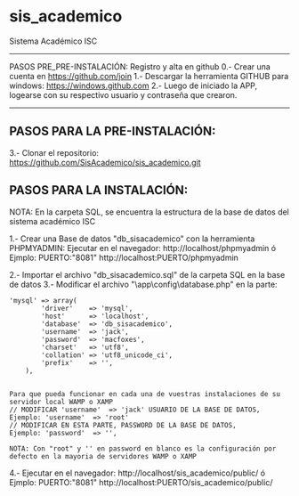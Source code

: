 # sis_academico
Sistema Académico ISC

------------------------------------------------------------------------------------------
PASOS PRE_PRE-INSTALACIÓN:
Registro y alta en github
0.- Crear una cuenta en https://github.com/join
1.- Descargar la herramienta GITHUB para windows: https://windows.github.com
2.- Luego de iniciado la APP, logearse con su respectivo usuario y contraseña que crearon.

------------------------------------------------------------------------------------------

PASOS PARA LA PRE-INSTALACIÓN:
------------------------------

3.- Clonar el repositorio: https://github.com/SisAcademico/sis_academico.git


PASOS PARA LA INSTALACIÓN:
-------------------------
NOTA: En la carpeta SQL, se encuentra la estructura de la base de datos del sistema académico ISC

1.- Crear una Base de datos "db_sisacademico" con la herramienta PHPMYADMIN: 
	Ejecutar en el navegador: http://localhost/phpmyadmin  ó
	Ejmplo: PUERTO:"8081"
	http://localhost:PUERTO/phpmyadmin
	
2.- Importar el archivo "db_sisacademico.sql" de la carpeta SQL en la base de datos
3.- Modificar el archivo "\app\config\database.php" en la parte:

	'mysql' => array(
			'driver'    => 'mysql',
			'host'      => 'localhost',
			'database'  => 'db_sisacademico',
			'username'  => 'jack',
			'password'  => 'macfoxes',
			'charset'   => 'utf8',
			'collation' => 'utf8_unicode_ci',
			'prefix'    => '',
		),
		
		
	Para que pueda funcionar en cada una de vuestras instalaciones de su servidor local WAMP o XAMP
	// MODIFICAR 'username'  => 'jack' USUARIO DE LA BASE DE DATOS,
	Ejemplo: 'username'  => 'root'
	// MODIFICAR EN ESTA PARTE, PASSWORD DE LA BASE DE DATOS,
	Ejemplo: 'password'  => '',
	
	NOTA: Con "root" y '' en password en blanco es la configuración por defecto en la mayoria de servidores WAMP o XAMP
	
4.- Ejecutar en el navegador: http://localhost/sis_academico/public/  ó
	Ejmplo: PUERTO:"8081"
	http://localhost:PUERTO/sis_academico/public/ 

	
 
